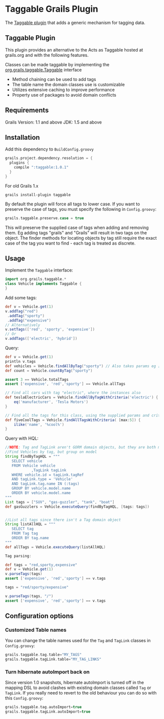 Taggable Grails Plugin
======================

The [Taggable plugin](http://grails.org/plugin/taggable) that adds a generic mechanism for tagging data.

Taggable Plugin
---------------
This plugin provides an alternative to the Acts as Taggable hosted at grails.org and with the following features.

Classes can be made taggable by implementing the [org.grails.taggable.Taggable](/src/groovy/org/grails/taggable/Taggable.groovy) interface
* Method chaining can be used to add tags
* The table name the domain classes use is customizable
* Utilizes extensive caching to improve performance
* Property use of packages to avoid domain conflicts

Requirements
------------
Grails Version: 1.1 and above JDK: 1.5 and above

Installation
------------

Add this dependency to `BuildConfig.groovy`
```groovy
grails.project.dependency.resolution = {
  plugins {
    compile ":taggable:1.0.1"
  }
}
```

For old Grails 1.x
```
grails install-plugin taggable
```
By default the plugin will force all tags to lower case. If you want to preserve the case of tags, you must specify the following in `Config.groovy`:

```groovy
grails.taggable.preserve.case = true
```

This will preserve the supplied case of tags when adding and removing them. Eg adding tags "grails" and "Grails" will result in two tags on the object. The finder methods for locating objects by tag still require the exact case of the tag you want to find - each tag is treated as discrete.


Usage
-----

Implement the `Taggable` interface:

```groovy
import org.grails.taggable.*
class Vehicle implements Taggable {
}
```

Add some tags:

```groovy
def v = Vehicle.get(1)
v.addTag("red")
 .addTag("sporty")
 .addTag("expensive")
// Alternatively
v.setTags(['red', 'sporty', 'expensive'])
// Or
v.addTags(['electric', 'hybrid'])
```

Query:
```groovy
def v = Vehicle.get(1)
println v.tags
def vehicles = Vehicle.findAllByTag("sporty") // Also takes params eg [max:5]
def count = Vehicle.countByTag("sporty")

assert 3 == Vehicle.totalTags
assert ['expensive', 'red','sporty'] == Vehicle.allTags

// Find all cars with tag "electric", where the instances also 
def teslaElectricCars = Vehicle.findAllByTagWithCriteria('electric') {
    eq('manufacturer', 'Tesla Motors')
}

// Find all the tags for this class, using the supplied params and criteria that operate on the TAGS
def fiveCoolTags = Vehicle.findAllTagsWithCriteria( [max:5]) {
    ilike('name', '%cool%')
}
```

Query with HQL:
```groovy
//NOTE: Tag and TagLink aren't GORM domain objects, but they are both mapped and available for HQL
//Find Vehicles by tag, but group on model
String findByTagHQL = """
   SELECT vehicle
   FROM Vehicle vehicle
            ,TagLink tagLink
   WHERE vehicle.id = tagLink.tagRef
   AND tagLink.type = 'Vehicle'
   AND tagLink.tag.name IN (:tags)
   GROUP BY vehicle.model.name
   ORDER BY vehicle.model.name
"""
List tags = ["SUV", "gas-guzzler", "tank", "boat"]
def gasGuzzlers = Vehicle.executeQuery(findByTagHQL, [tags: tags])


//List all tags since there isn't a Tag domain object
String listAllHQL = """
   SELECT tag
   FROM Tag tag
   ORDER BY tag.name
"""
def allTags = Vehicle.executeQuery(listAllHQL)

Tag parsing:

def tags = "red,sporty,expensive"
def v = Vehicle.get(1)
v.parseTags(tags)
assert ['expensive', 'red','sporty'] == v.tags

tags = "red/sporty/expensive"

v.parseTags(tags, "/")
assert ['expensive', 'red','sporty'] == v.tags
```

Configuration options
---------------------

### Customized Table names
You can change the table names used for the `Tag` and `TagLink` classes in `Config.groovy`:

```groovy
grails.taggable.tag.table="MY_TAGS"
grails.taggable.tagLink.table="MY_TAG_LINKS"
```

### Turn hibernate autoImport back on
Since version 1.0 snapshots, hibernate autoImport is turned off in the mapping DSL to avoid clashes with existing domain classes called `Tag` or `TagLink`. If you really need to revert to the old behaviour you can do so with this `Config.groovy`:

```groovy
grails.taggable.tag.autoImport=true
grails.taggable.tagLink.autoImport=true
```
